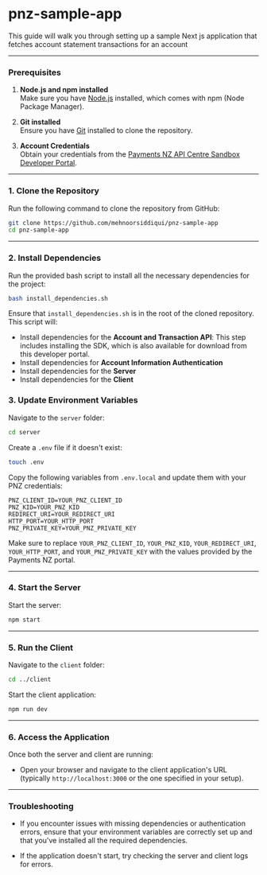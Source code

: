 ﻿# pnz-sample-app
This guide will walk you through setting up a sample Next js application that fetches account statement transactions for an account 

---

### Prerequisites

1. **Node.js and npm installed**  
   Make sure you have [Node.js](https://nodejs.org/) installed, which comes with npm (Node Package Manager).
   
2. **Git installed**  
   Ensure you have [Git](https://git-scm.com/) installed to clone the repository.

3. **Account Credentials**  
   Obtain your credentials from the [Payments NZ API Centre Sandbox Developer Portal](https://developer.apicentre.middleware.co.nz/).

---

### 1. Clone the Repository

Run the following command to clone the repository from GitHub:

```bash
git clone https://github.com/mehnoorsiddiqui/pnz-sample-app
cd pnz-sample-app
```

---

### 2. Install Dependencies
Run the provided bash script to install all the necessary dependencies for the project:

```bash
bash install_dependencies.sh
```
Ensure that `install_dependencies.sh` is in the root of the cloned repository. This script will:

- Install dependencies for the **Account and Transaction API**: This step includes installing the SDK, which is also available for download from this developer portal.
- Install dependencies for **Account Information Authentication**
- Install dependencies for the **Server**
- Install dependencies for the **Client**

### 3. Update Environment Variables

Navigate to the `server` folder:

```bash
cd server
```

Create a `.env` file if it doesn't exist:

```bash
touch .env
```

Copy the following variables from `.env.local` and update them with your PNZ credentials:

```env
PNZ_CLIENT_ID=YOUR_PNZ_CLIENT_ID
PNZ_KID=YOUR_PNZ_KID
REDIRECT_URI=YOUR_REDIRECT_URI
HTTP_PORT=YOUR_HTTP_PORT
PNZ_PRIVATE_KEY=YOUR_PNZ_PRIVATE_KEY
```

Make sure to replace `YOUR_PNZ_CLIENT_ID`, `YOUR_PNZ_KID`, `YOUR_REDIRECT_URI`, `YOUR_HTTP_PORT`, and `YOUR_PNZ_PRIVATE_KEY` with the values provided by the Payments NZ portal.

---

### 4. Start the Server

Start the server:

```bash
npm start
```

---

### 5. Run the Client

Navigate to the `client` folder:

```bash
cd ../client
```

Start the client application:

```bash
npm run dev
```

---

### 6. Access the Application

Once both the server and client are running:

- Open your browser and navigate to the client application's URL (typically `http://localhost:3000` or the one specified in your setup).

---

### Troubleshooting

- If you encounter issues with missing dependencies or authentication errors, ensure that your environment variables are correctly set up and that you've installed all the required dependencies.

- If the application doesn't start, try checking the server and client logs for errors.

